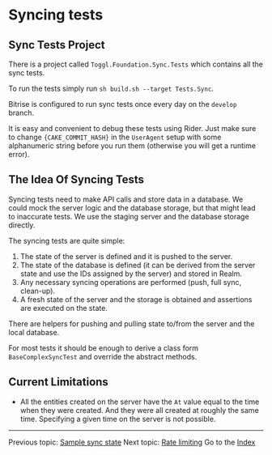 # Syncing tests

## Sync Tests Project

There is a project called `Toggl.Foundation.Sync.Tests` which contains all the sync tests.

To run the tests simply run `sh build.sh --target Tests.Sync`.

Bitrise is configured to run sync tests once every day on the `develop` branch.

It is easy and convenient to debug these tests using Rider. Just make sure to change `{CAKE_COMMIT_HASH}` in the `UserAgent` setup with some alphanumeric string before you run them (otherwise you will get a runtime error).

## The Idea Of Syncing Tests

Syncing tests need to make API calls and store data in a database. We could mock the server logic and the database storage, but that might lead to inaccurate tests. We use the staging server and the database storage directly.

The syncing tests are quite simple:

1. The state of the server is defined and it is pushed to the server.
2. The state of the database is defined (it can be derived from the server state and use the IDs assigned by the server) and stored in Realm.
3. Any necessary syncing operations are performed (push, full sync, clean-up).
4. A fresh state of the server and the storage is obtained and assertions are executed on the state.

There are helpers for pushing and pulling state to/from the server and the local database.

For most tests it should be enough to derive a class form `BaseComplexSyncTest` and override the abstract methods.

## Current Limitations

- All the entities created on the server have the `At` value equal to the time when they were created. And they were all created at roughly the same time. Specifying a given time on the server is not possible.

---

Previous topic: [Sample sync state](example.md)
Next topic: [Rate limiting](rate-limiting.md)
Go to the [Index](index.md)


